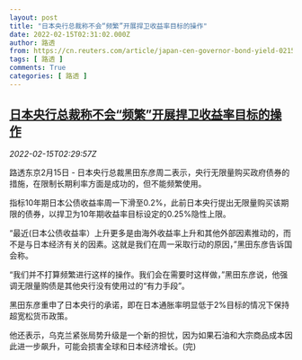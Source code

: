 ```yaml
---
layout: post
title: "日本央行总裁称不会“频繁”开展捍卫收益率目标的操作"
date: 2022-02-15T02:31:02.000Z
author: 路透
from: https://cn.reuters.com/article/japan-cen-governor-bond-yield-0215-idCNKBS2KK06N
tags: [ 路透 ]
comments: True
categories: [ 路透 ]
---
```

<!--1644892262000-->
[日本央行总裁称不会“频繁”开展捍卫收益率目标的操作](https://cn.reuters.com/article/japan-cen-governor-bond-yield-0215-idCNKBS2KK06N)
------

<div>
<div><i>2022-02-15T02:29:57Z</i></div><p>路透东京2月15日 - 日本央行总裁黑田东彦周二表示，央行无限量购买政府债券的措施，在限制长期利率方面是成功的，但不能频繁使用。</p><p>指标10年期日本公债收益率周一下滑至0.2%，此前日本央行提出无限量购买该期限的债券，以捍卫为10年期收益率目标设定的0.25%隐性上限。</p><p>“最近(日本公债收益率）上升更多是由海外收益率上升和其他外部因素推动的，而不是与日本经济有关的因素。这就是我们在周一采取行动的原因，”黑田东彦告诉国会称。</p><p>“我们并不打算频繁进行这样的操作。我们会在需要时这样做，”黑田东彦说，他强调无限量购债是其他央行没有使用过的“有力手段”。</p><p>黑田东彦重申了日本央行的承诺，即在日本通胀率明显低于2%目标的情况下保持超宽松货币政策。</p><p>他还表示，乌克兰紧张局势升级是一个新的担忧，因为如果石油和大宗商品成本因此进一步飙升，可能会损害全球和日本经济增长。(完)</p>
</div>
